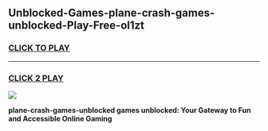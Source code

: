
## Unblocked-Games-plane-crash-games-unblocked-Play-Free-ol1zt
<h3>
<a href="https://premium76.site?title=plane-crash-games-unblocked&ref=17A">CLICK TO PLAY</a></h3>
<hr>

<h3>
<a href="https://premium76.site?title=plane-crash-games-unblocked&ref=17A">CLICK 2 PLAY</a>
  
</h3>

<a href="https://premium76.site?title=plane-crash-games-unblocked&ref=17A"><img src="https://clearcache.store/games.png"></a>


**plane-crash-games-unblocked games unblocked: Your Gateway to Fun and Accessible Online Gaming**
